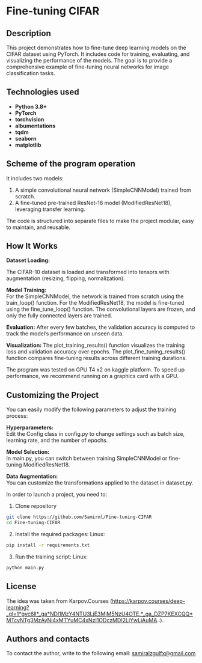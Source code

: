 # Fine-tuning CIFAR


## Description
This project demonstrates how to fine-tune deep learning models on the CIFAR dataset using PyTorch.
It includes code for training, evaluating, and visualizing the performance of the models.
The goal is to provide a comprehensive example of fine-tuning neural networks for image classification tasks.



## Technologies used
- **Python 3.8+**
- **PyTorch**
- **torchvision**
- **albumentations**
- **tqdm** 
- **seaborn**
- **matplotlib**

  
## Scheme of the program operation
 It includes two models:

1. A simple convolutional neural network (SimpleCNNModel) trained from scratch.
2. A fine-tuned pre-trained ResNet-18 model (ModifiedResNet18), leveraging transfer learning.
   
The code is structured into separate files to make the project modular, easy to maintain, and reusable. 

## How It Works
**Dataset Loading:**

The CIFAR-10 dataset is loaded and transformed into tensors with augmentation (resizing, flipping, normalization).

**Model Training:**       
For the SimpleCNNModel, the network is trained from scratch using the train_loop() function.
For the ModifiedResNet18, the model is fine-tuned using the fine_tune_loop() function. The convolutional layers are frozen, and only the fully connected layers are trained.

**Evaluation:** 
After every few batches, the validation accuracy is computed to track the model’s performance on unseen data.

**Visualization:**
The plot_training_results() function visualizes the training loss and validation accuracy over epochs.
The plot_fine_tuning_results() function compares fine-tuning results across different training durations.

The program was tested on GPU T4 x2 on kaggle platform. 
To speed up performance, we recommend running on a graphics card with a GPU.

## Customizing the Project
You can easily modify the following parameters to adjust the training process:

**Hyperparameters:**    
Edit the Config class in config.py to change settings such as batch size, learning rate, and the number of epochs.

**Model Selection:**     
In main.py, you can switch between training SimpleCNNModel or fine-tuning ModifiedResNet18.

**Data Augmentation:**     
You can customize the transformations applied to the dataset in dataset.py.



In order to launch a project, you need to:

1. Clone repository
```bash
git clone https://github.com/Samirml/Fine-tuning-CIFAR
cd Fine-tuning-CIFAR
```
2. Install the required packages:
Linux:
```bash
pip install -r requirements.txt
```
3. Run the training script:
Linux:
```bash
python main.py
```



## License
The idea was taken from Karpov.Courses 
(https://karpov.courses/deep-learning?_gl=1*gvc6ll*_ga*NDI1MzY4NTU3LjE3MjM5NzU4OTE.*_ga_DZP7KEXCQQ*MTcyNTg3MzAyNi4xMTYuMC4xNzI1ODczMDI2LjYwLjAuMA..).

## Authors and contacts
To contact the author, write to the following email: samiralzgulfx@gmail.com



